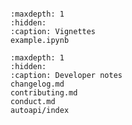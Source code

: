 ```{include} ../README.md
```

```{toctree}
:maxdepth: 1
:hidden:
:caption: Vignettes
example.ipynb
```

```{toctree}
:maxdepth: 1
:hidden:
:caption: Developer notes
changelog.md
contributing.md
conduct.md
autoapi/index
```